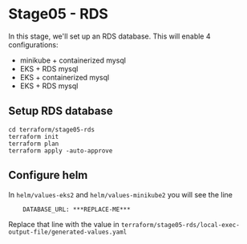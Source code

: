 # Stage05 - RDS

In this stage, we'll set up an RDS database.  This will enable 4 configurations:
* minikube + containerized mysql
* EKS + RDS mysql
* EKS + containerized mysql
* EKS + RDS mysql

## Setup RDS database
```
cd terraform/stage05-rds
terraform init
terraform plan
terraform apply -auto-approve
```

## Configure helm
In `helm/values-eks2` and `helm/values-minikube2` you will see the line
```
    DATABASE_URL: ***REPLACE-ME***
```
Replace that line with the value in `terraform/stage05-rds/local-exec-output-file/generated-values.yaml`
